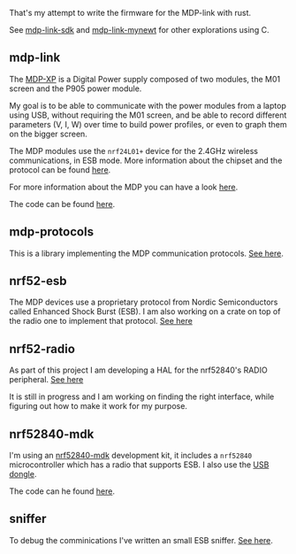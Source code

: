 That's my attempt to write the firmware for the MDP-link with rust.

See [mdp-link-sdk](https://github.com/chris-zen/mdp-link-sdk) and [mdp-link-mynewt](https://github.com/chris-zen/mdp-link-mynewt) for other explorations using C.

## mdp-link

The [MDP-XP](http://www.miniware.com.cn/product/mdp-xp-digital-power-supply-set/) is a Digital Power supply composed of two modules, the M01 screen and the P905 power module.

My goal is to be able to communicate with the power modules from a laptop using USB, without requiring the M01 screen, and be able to record different parameters (V, I, W) over time to build power profiles, or even to graph them on the bigger screen.

The MDP modules use the `nrf24L01+` device for the 2.4GHz wireless communications, in ESB mode. More information about the chipset and the protocol can be found [here](https://infocenter.nordicsemi.com/pdf/nRF24L01P_PS_v1.0.pdf).

For more information about the MDP you can have a look [here](https://www.eevblog.com/forum/testgear/miniware-mdp-xp-digital-power-supply-set/).

The code can be found [here](mdp-link).

## mdp-protocols

This is a library implementing the MDP communication protocols. [See here](mdp-protocols).

## nrf52-esb

The MDP devices use a proprietary protocol from Nordic Semiconductors called Enhanced Shock Burst (ESB). I am also working on a crate on top of the radio one to implement that protocol. [See here](nrf52-esb)

## nrf52-radio

As part of this project I am developing a HAL for the nrf52840's RADIO peripheral. [See here](nrf52-radio)

It is still in progress and I am working on finding the right interface, while figuring out how to make it work for my purpose.

## nrf52840-mdk

I'm using an [nrf52840-mdk](https://wiki.makerdiary.com/nrf52840-mdk/) development kit, it includes a `nrf52840` microcontroller which has a radio that supports ESB.
I also use the [USB dongle](https://wiki.makerdiary.com/nrf52840-mdk-usb-dongle/).

The code can he found [here](nrf52840-mdk).

## sniffer

To debug the comminications I've written an small ESB sniffer. [See here](sniffer).